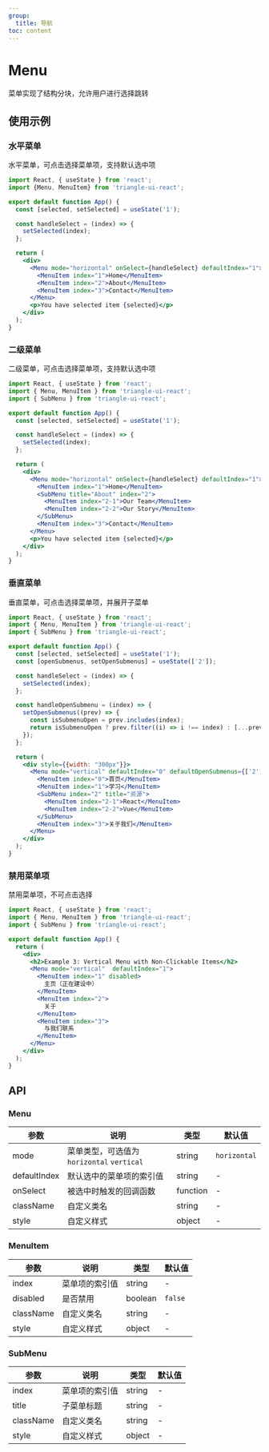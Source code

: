 ```yaml
---
group:
  title: 导航
toc: content
---
```


# Menu

菜单实现了结构分块，允许用户进行选择跳转

## 使用示例

### 水平菜单

水平菜单，可点击选择菜单项，支持默认选中项

```jsx
import React, { useState } from 'react';
import {Menu, MenuItem} from 'triangle-ui-react';

export default function App() {
  const [selected, setSelected] = useState('1');

  const handleSelect = (index) => {
    setSelected(index);
  };

  return (
    <div>
      <Menu mode="horizontal" onSelect={handleSelect} defaultIndex="1">
        <MenuItem index="1">Home</MenuItem>
        <MenuItem index="2">About</MenuItem>
        <MenuItem index="3">Contact</MenuItem>
      </Menu>
      <p>You have selected item {selected}</p>
    </div>
  );
}
```

### 二级菜单

二级菜单，可点击选择菜单项，支持默认选中项

```jsx
import React, { useState } from 'react';
import { Menu, MenuItem } from 'triangle-ui-react';
import { SubMenu } from 'triangle-ui-react';

export default function App() {
  const [selected, setSelected] = useState('1');

  const handleSelect = (index) => {
    setSelected(index);
  };

  return (
    <div>
      <Menu mode="horizontal" onSelect={handleSelect} defaultIndex="1">
        <MenuItem index="1">Home</MenuItem>
        <SubMenu title="About" index="2">
          <MenuItem index="2-1">Our Team</MenuItem>
          <MenuItem index="2-2">Our Story</MenuItem>
        </SubMenu>
        <MenuItem index="3">Contact</MenuItem>
      </Menu>
      <p>You have selected item {selected}</p>
    </div>
  );
}
```

### 垂直菜单

垂直菜单，可点击选择菜单项，并展开子菜单

```jsx
import React, { useState } from 'react';
import { Menu, MenuItem } from 'triangle-ui-react';
import { SubMenu } from 'triangle-ui-react';

export default function App() {
  const [selected, setSelected] = useState('1');
  const [openSubmenus, setOpenSubmenus] = useState(['2']);

  const handleSelect = (index) => {
    setSelected(index);
  };

  const handleOpenSubmenu = (index) => {
    setOpenSubmenus((prev) => {
      const isSubmenuOpen = prev.includes(index);
      return isSubmenuOpen ? prev.filter((i) => i !== index) : [...prev, index];
    });
  };

  return (
    <div style={{width: "300px"}}>
      <Menu mode="vertical" defaultIndex="0" defaultOpenSubmenus={['2']}>
        <MenuItem index="0">首页</MenuItem>
        <MenuItem index="1">学习</MenuItem>
        <SubMenu index="2" title="资源">
          <MenuItem index="2-1">React</MenuItem>
          <MenuItem index="2-2">Vue</MenuItem>
        </SubMenu>
        <MenuItem index="3">关于我们</MenuItem>
      </Menu>
    </div>
  );
}
```

### 禁用菜单项

禁用菜单项，不可点击选择

```jsx
import React, { useState } from 'react';
import { Menu, MenuItem } from 'triangle-ui-react';
import { SubMenu } from 'triangle-ui-react';

export default function App() {
  return (
    <div>
      <h2>Example 3: Vertical Menu with Non-Clickable Items</h2>
      <Menu mode="vertical"  defaultIndex="1">
        <MenuItem index="1" disabled>
          主页（正在建设中）
        </MenuItem>
        <MenuItem index="2">
          关于
        </MenuItem>
        <MenuItem index="3">
          与我们联系
        </MenuItem>
      </Menu>
    </div>
  );
}
```

## API

### Menu

| 参数 | 说明 | 类型 | 默认值 |
| --- | --- | --- | --- |
| mode | 菜单类型，可选值为 `horizontal` `vertical` | string | `horizontal` |
| defaultIndex | 默认选中的菜单项的索引值 | string | - |
| onSelect | 被选中时触发的回调函数 | function | - |
| className | 自定义类名 | string | - |
| style | 自定义样式 | object | - |

### MenuItem

| 参数 | 说明 | 类型 | 默认值 |
| --- | --- | --- | --- |
| index | 菜单项的索引值 | string | - |
| disabled | 是否禁用 | boolean | `false` |
| className | 自定义类名 | string | - |
| style | 自定义样式 | object | - |

### SubMenu

| 参数 | 说明 | 类型 | 默认值 |
| --- | --- | --- | --- |
| index | 菜单项的索引值 | string | - |
| title | 子菜单标题 | string | - |
| className | 自定义类名 | string | - |
| style | 自定义样式 | object | - |
